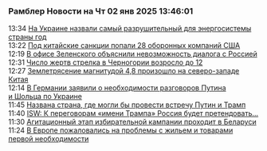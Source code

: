 <h3>Рамблер Новости на Чт 02 янв 2025 13:46:01</h3>
<div class="rssn table">
  <span class="smaller gray hspace">13:34</span>
  <a class="nodecor" href="https://news.rambler.ru/world/54001217-na-ukraine-nazvali-samyy-razrushitelnyy-dlya-energosistemy-strany-god/">На Украине назвали самый разрушительный для энергосистемы страны год</a>
</div>
<div class="rssn table">
  <span class="smaller gray hspace">13:22</span>
  <a class="nodecor" href="https://news.rambler.ru/world/54001182-pod-kitayskie-sanktsii-popali-28-oboronnyh-kompaniy-ssha/">Под китайские санкции попали 28 оборонных компаний США</a>
</div>
<div class="rssn table">
  <span class="smaller gray hspace">12:19</span>
  <a class="nodecor" href="https://news.rambler.ru/world/54000992-v-ofise-zelenskogo-obyasnili-nevozmozhnost-dialoga-s-rossiey/">В офисе Зеленского объяснили невозможность диалога с Россией</a>
</div>
<div class="rssn table">
  <span class="smaller gray hspace">12:31</span>
  <a class="nodecor" href="https://news.rambler.ru/incidents/54000007-chislo-zhertv-strelka-v-chernogorii-vozroslo-do-12/">Число жертв стрелка в Черногории возросло до 12</a>
</div>
<div class="rssn table">
  <span class="smaller gray hspace">12:27</span>
  <a class="nodecor" href="https://news.rambler.ru/incidents/54001028-zemletryasenie-magnitudoy-4-8-proizoshlo-na-severo-zapade-kitaya/">Землетрясение магнитудой 4,8 произошло на северо-западе Китая</a>
</div>
<div class="rssn table">
  <span class="smaller gray hspace">12:14</span>
  <a class="nodecor" href="https://news.rambler.ru/world/54000900-v-germanii-zayavili-o-neobhodimosti-razgovorov-putina-i-sholtsa-po-ukraine/">В Германии заявили о необходимости разговоров Путина и Шольца по Украине</a>
</div>
<div class="rssn table">
  <span class="smaller gray hspace">11:45</span>
  <a class="nodecor" href="https://news.rambler.ru/world/54000813-nazvana-strana-gde-mogli-by-provesti-vstrechu-putin-i-tramp/">Названа страна, где могли бы провести встречу Путин и Трамп</a>
</div>
<div class="rssn table">
  <span class="smaller gray hspace">11:40</span>
  <a class="nodecor" href="https://news.rambler.ru/world/54000517-isw-k-peregovoram-imeni-trampa-rossiya-budet-pretendovat-uzhe-na-6-oblastey/">ISW: К переговорам «имени Трампа» Россия будет претендовать...</a>
</div>
<div class="rssn table">
  <span class="smaller gray hspace">11:30</span>
  <a class="nodecor" href="https://news.rambler.ru/world/53998738-agitatsionnyy-etap-izbiratelnoy-kampanii-prohodit-v-belarusi/">Агитационный этап избирательной кампании проходит в Беларуси</a>
</div>
<div class="rssn table">
  <span class="smaller gray hspace">11:24</span>
  <a class="nodecor" href="https://news.rambler.ru/world/54000838-v-evrope-pozhalovalis-na-problemy-s-zhilem-i-tovarami-pervoy-neobhodimosti/">В Европе пожаловались на проблемы с жильем и товарами первой необходимости</a>
</div>